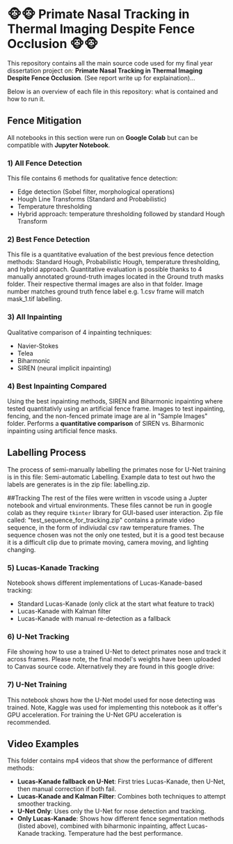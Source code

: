# 🐵🐵 Primate Nasal Tracking in Thermal Imaging Despite Fence Occlusion 🐵🐵

This repository contains all the main source code used for my final year dissertation project on: **Primate Nasal Tracking in Thermal Imaging Despite Fence Occlusion**.
(See report write up for explaination)...

Below is an overview of each file in this repository: what is contained and how to run it.

## Fence Mitigation

All notebooks in this section were run on **Google Colab** but can be compatible with **Jupyter Notebook**.

### 1) All Fence Detection  
This file contains 6 methods for qualitative fence detection:
- Edge detection (Sobel filter, morphological operations)  
- Hough Line Transforms (Standard and Probabilistic)  
- Temperature thresholding  
- Hybrid approach: temperature thresholding followed by standard Hough Transform

### 2) Best Fence Detection  
This file is a quantitative evaluation of the best previous fence detection methods: Standard Hough, Probabilistic Hough, temperature thresholding, and hybrid approach.
Quantitative evaluation is possible thanks to 4 manually annotated ground-truth images located in the Ground truth masks folder. Their respective thermal images are also in that folder. Image number matches ground truth fence label e.g. 1.csv frame will match mask_1.tif labelling.

### 3) All Inpainting  
Qualitative comparison of 4 inpainting techniques:
- Navier-Stokes  
- Telea  
- Biharmonic  
- SIREN (neural implicit inpainting)

### 4) Best Inpainting Compared  
Using the best inpainting methods, SIREN and Biharmonic inpainting where tested quantitativly using an artificial fence frame.
Images to test inpainting, fencing, and the non-fenced primate image are al in "Sample Images" folder.
Performs a **quantitative comparison** of SIREN vs. Biharmonic inpainting using artificial fence masks.  

## Labelling Process
The process of semi-manually labelling the primates nose for U-Net training is in this file: Semi-automatic Labelling. Example data to test out hwo the labels are generates is in the zip file: labelling.zip. 


##Tracking
The rest of the files were written in vscode using a Jupter notebook and virtual environments. These files cannot be run in google colab as they require `tkinter` library for GUI-based user interaction. Zip file called: "test_sequence_for_tracking.zip" contains a primate video sequence, in the form of indiviudal csv raw temperature frames. The sequence chosen was not the only one tested, but it is a good test because it is a difficult clip due to primate moving, camera moving, and lighting changing. 

### 5) Lucas-Kanade Tracking  
Notebook shows different implementations of Lucas-Kanade-based tracking:
- Standard Lucas-Kanade (only click at the start what feature to track)
- Lucas-Kanade with Kalman filter  
- Lucas-Kanade with manual re-detection as a fallback

### 6) U-Net Tracking  
File showing how to use a trained U-Net to detect primates nose and track it across frames.
Please note, the final model's weights have been uploaded to Canvas source code. Alternatively they are found in this google drive:

### 7) U-Net Training  
This notebook shows how the U-Net model used for nose detecting was trained. Note, Kaggle was used for implementing this notebook as it offer's GPU acceleration. For training the U-Net GPU acceleration is recommended. 

## Video Examples
This folder contains mp4 videos that show the performance of different methods:
- **Lucas-Kanade fallback on U-Net**: First tries Lucas-Kanade, then U-Net, then manual correction if both fail.
- **Lucas-Kanade and Kalman Filter**: Combines both techniques to attempt smoother tracking.
- **U-Net Only**: Uses only the U-Net for nose detection and tracking.
- **Only Lucas-Kanade**: Shows how different fence segmentation methods (listed above), combined with biharmonic inpainting, affect  Lucas-Kanade tracking. Temperature had the best performance. 

